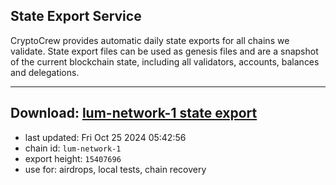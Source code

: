 ## State Export Service
CryptoCrew provides automatic daily state exports for all chains we validate. State export files can be used as genesis files and are a snapshot of the current blockchain state, including all validators, accounts, balances and delegations.

---
**Download: [lum-network-1 state export](https://dl-eu2.ccvalidators.com/SERVICE/lumnetwork/lum-network-1_export_15407696.json)**
---

- last updated: Fri Oct 25 2024 05:42:56
- chain id: `lum-network-1`
- export height: `15407696`
- use for: airdrops, local tests, chain recovery
